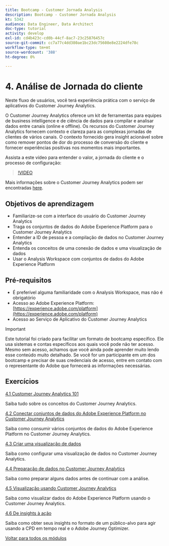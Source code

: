 ```yaml
---
title: Bootcamp - Customer Jornada Analysis
description: Bootcamp - Customer Jornada Analysis
kt: 5342
audience: Data Engineer, Data Architect
doc-type: tutorial
activity: develop
exl-id: cd4b423c-cd0b-44cf-8ac7-23c25876457c
source-git-commit: cc7a77c4dd380ae1bc23dc75608e8e2224dfe78c
workflow-type: tm+mt
source-wordcount: '388'
ht-degree: 0%

---
```


# 4. Análise de Jornada do cliente

Neste fluxo de usuários, você terá experiência prática com o serviço de aplicativos do Customer Journey Analytics.

O Customer Journey Analytics oferece um kit de ferramentas para equipes de business intelligence e de ciência de dados para compilar e analisar dados entre canais (online e offline). Os recursos do Customer Journey Analytics fornecem contexto e clareza para as complexas jornadas de clientes de vários canais. O contexto fornecido gera insight acionável sobre como remover pontos de dor do processo de conversão do cliente e fornecer experiências positivas nos momentos mais importantes.

Assista a este vídeo para entender o valor, a jornada do cliente e o processo de configuração:

>[!VIDEO](https://video.tv.adobe.com/v/327188?quality=12&learn=on)

Mais informações sobre o Customer Journey Analytics podem ser encontradas [here](https://spark.adobe.com/page/t62eiRu9l6iWJ/).

## Objetivos de aprendizagem

- Familiarize-se com a interface do usuário do Customer Journey Analytics
- Traga os conjuntos de dados do Adobe Experience Platform para o Customer Journey Analytics
- Entender a ID de pessoa e a compilação de dados no Customer Journey Analytics
- Entenda os conceitos de uma conexão de dados e uma visualização de dados
- Usar o Analysis Workspace com conjuntos de dados do Adobe Experience Platform

## Pré-requisitos

- É preferível alguma familiaridade com o Analysis Workspace, mas não é obrigatório
- Acesso ao Adobe Experience Platform: [https://experience.adobe.com/platform](https://experience.adobe.com/platform)
- Acesso ao Serviço de Aplicativo do Customer Journey Analytics

>[!IMPORTANT]
>
>Este tutorial foi criado para facilitar um formato de bootcamp específico. Ele usa sistemas e contas específicos aos quais você pode não ter acesso. Mesmo sem acesso, achamos que você ainda pode aprender muito lendo esse conteúdo muito detalhado. Se você for um participante em um dos bootcamp e precisar de suas credenciais de acesso, entre em contato com o representante do Adobe que fornecerá as informações necessárias.

## Exercícios

[4.1 Customer Journey Analytics 101](./ex1.md)

Saiba tudo sobre os conceitos do Customer Journey Analytics.

[4.2 Conectar conjuntos de dados do Adobe Experience Platform no Customer Journey Analytics](./ex2.md)

Saiba como consumir vários conjuntos de dados do Adobe Experience Platform no Customer Journey Analytics.

[4.3 Criar uma visualização de dados](./ex3.md)

Saiba como configurar uma visualização de dados no Customer Journey Analytics.

[4.4 Preparação de dados no Customer Journey Analytics](./ex4.md)

Saiba como preparar alguns dados antes de continuar com a análise.

[4.5 Visualização usando Customer Journey Analytics](./ex5.md)

Saiba como visualizar dados do Adobe Experience Platform usando o Customer Journey Analytics.

[4.6 De insights à ação](./ex6.md)

Saiba como obter seus insights no formato de um público-alvo para agir usando a CPD em tempo real e o Adobe Journey Optimizer.

[Voltar para todos os módulos](../../overview.md)
